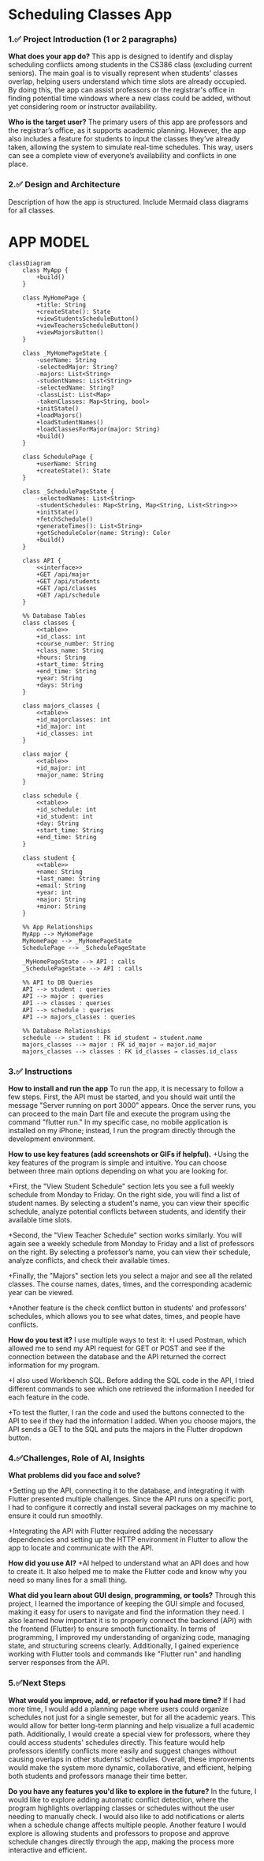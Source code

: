 # Scheduling Classes App
### 1.✅ Project Introduction (1 or 2 paragraphs)
__What does your app do?__
This app is designed to identify and display scheduling conflicts among students in the CS386 class (excluding current seniors). The main goal is to visually represent when students' classes overlap, helping users understand which time slots are already occupied. By doing this, the app can assist professors or the registrar's office in finding potential time windows where a new class could be added, without yet considering room or instructor availability.

__Who is the target user?__
The primary users of this app are professors and the registrar’s office, as it supports academic planning. However, the app also includes a feature for students to input the classes they’ve already taken, allowing the system to simulate real-time schedules. This way, users can see a complete view of everyone’s availability and conflicts in one place.
### 2.✅ Design and Architecture

Description of how the app is structured.
Include Mermaid class diagrams for all classes.

# APP MODEL
```
classDiagram
    class MyApp {
        +build()
    }

    class MyHomePage {
        +title: String
        +createState(): State
        +viewStudentsScheduleButton()
        +viewTeachersScheduleButton()
        +viewMajorsButton()
    }

    class _MyHomePageState {
        -userName: String
        -selectedMajor: String?
        -majors: List<String>
        -studentNames: List<String>
        -selectedName: String?
        -classList: List<Map>
        -takenClasses: Map<String, bool>
        +initState()
        +loadMajors()
        +loadStudentNames()
        +loadClassesForMajor(major: String)
        +build()
    }

    class SchedulePage {
        +userName: String
        +createState(): State
    }

    class _SchedulePageState {
        -selectedNames: List<String>
        -studentSchedules: Map<String, Map<String, List<String>>>
        +initState()
        +fetchSchedule()
        +generateTimes(): List<String>
        +getScheduleColor(name: String): Color
        +build()
    }

    class API {
        <<interface>>
        +GET /api/major
        +GET /api/students
        +GET /api/classes
        +GET /api/schedule
    }

    %% Database Tables
    class classes {
        <<table>>
        +id_class: int
        +course_number: String
        +class_name: String
        +hours: String
        +start_time: String
        +end_time: String
        +year: String
        +days: String
    }

    class majors_classes {
        <<table>>
        +id_majorclasses: int
        +id_major: int
        +id_classes: int
    }

    class major {
        <<table>>
        +id_major: int
        +major_name: String
    }

    class schedule {
        <<table>>
        +id_schedule: int
        +id_student: int
        +day: String
        +start_time: String
        +end_time: String
    }

    class student {
        <<table>>
        +name: String
        +last_name: String
        +email: String
        +year: int
        +major: String
        +minor: String
    }

    %% App Relationships
    MyApp --> MyHomePage
    MyHomePage --> _MyHomePageState
    SchedulePage --> _SchedulePageState

    _MyHomePageState --> API : calls
    _SchedulePageState --> API : calls

    %% API to DB Queries
    API --> student : queries
    API --> major : queries
    API --> classes : queries
    API --> schedule : queries
    API --> majors_classes : queries

    %% Database Relationships
    schedule --> student : FK id_student → student.name
    majors_classes --> major : FK id_major → major.id_major
    majors_classes --> classes : FK id_classes → classes.id_class
```
### 3.✅ Instructions 
__How to install and run the app__
To run the app, it is necessary to follow a few steps. First, the API must be started, and you should wait until the message "Server running on port 3000" appears. Once the server runs, you can proceed to the main Dart file and execute the program using the command "flutter run." In my specific case, no mobile application is installed on my iPhone; instead, I run the program directly through the development environment.


__How to use key features (add screenshots or GIFs if helpful).__
+Using the key features of the program is simple and intuitive. You can choose between three main options depending on what you are looking for.

+First, the "View Student Schedule" section lets you see a full weekly schedule from Monday to Friday. On the right side, you will find a list of student names. By selecting a student's name, you can view their specific schedule, analyze potential conflicts between students, and identify their available time slots.

+Second, the "View Teacher Schedule" section works similarly. You will again see a weekly schedule from Monday to Friday and a list of professors on the right. By selecting a professor’s name, you can view their schedule, analyze conflicts, and check their available times.

+Finally, the "Majors" section lets you select a major and see all the related classes. The course names, dates, times, and the corresponding academic year can be viewed.

+Another feature is the check conflict button in students' and professors' schedules, which allows you to see what dates, times, and people have conflicts.

__How do you test it?__
I use multiple ways to test it:
+I used Postman, which allowed me to send my API request for GET or POST and see if the connection between the database and the API returned the correct information for my program.

+I also used Workbench SQL. Before adding the SQL code in the API, I tried different commands to see which one retrieved the information I needed for each feature in the code. 

+To test the flutter, I ran the code and used the buttons connected to the API to see if they had the information I added. When you choose majors, the API sends a GET to the SQL and puts the majors in the Flutter dropdown button.

### 4.✅Challenges, Role of AI, Insights
__What problems did you face and solve?__

+Setting up the API, connecting it to the database, and integrating it with Flutter presented multiple challenges. Since the API runs on a specific port, I had to configure it correctly and install several packages on my machine to ensure it could run smoothly.

+Integrating the API with Flutter required adding the necessary dependencies and setting up the HTTP environment in Flutter to allow the app to locate and communicate with the API.

__How did you use AI?__
+AI helped to understand what an API does and how to create it. It also helped me to make the Flutter code and know why you need so many lines for a small thing.

__What did you learn about GUI design, programming, or tools?__
Through this project, I learned the importance of keeping the GUI simple and focused, making it easy for users to navigate and find the information they need. I also learned how important it is to properly connect the backend (API) with the frontend (Flutter) to ensure smooth functionality. In terms of programming, I improved my understanding of organizing code, managing state, and structuring screens clearly. Additionally, I gained experience working with Flutter tools and commands like "Flutter run" and handling server responses from the API.

### 5.✅Next Steps
__What would you improve, add, or refactor if you had more time?__
If I had more time, I would add a planning page where users could organize schedules not just for a single semester, but for all the academic years. This would allow for better long-term planning and help visualize a full academic path. Additionally, I would create a special view for professors, where they could access students' schedules directly. This feature would help professors identify conflicts more easily and suggest changes without causing overlaps in other students' schedules. Overall, these improvements would make the system more dynamic, collaborative, and efficient, helping both students and professors manage their time better.

__Do you have any features you'd like to explore in the future?__
In the future, I would like to explore adding automatic conflict detection, where the program highlights overlapping classes or schedules without the user needing to manually check. I would also like to add notifications or alerts when a schedule change affects multiple people. Another feature I would explore is allowing students and professors to propose and approve schedule changes directly through the app, making the process more interactive and efficient.

